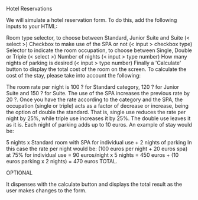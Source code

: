 Hotel Reservations

We will simulate a hotel reservation form. To do this, add the following inputs to your HTML:

Room type selector, to choose between Standard, Junior Suite and Suite (< select >)
Checkbox to make use of the SPA or not (< input > checkbox type)
Selector to indicate the room occupation, to choose between Single, Double or Triple (< select >)
Number of nights (< input > type number)
How many nights of parking is desired (< input > type number)
Finally a 'Calculate' button to display the total cost of the room on the screen.
To calculate the cost of the stay, please take into account the following:

The room rate per night is 100 ? for Standard category, 120 ? for Junior Suite and 150 ? for Suite.
The use of the SPA increases the previous rate by 20 ?.
Once you have the rate according to the category and the SPA, the occupation (single or triple) acts as a factor of decrease or increase, being the option of double the standard. That is, single use reduces the rate per night by 25%, while triple use increases it by 25%. 
The double use leaves it as it is.
Each night of parking adds up to 10 euros.
An example of stay would be:

5 nights x Standard room with SPA for individual use + 2 nights of parking In this case the rate per night would be: (100 euros per night + 20 euros spa) at 75% for individual use = 90 euros/night x 5 nights = 450 euros + (10 euros parking x 2 nights) = 470 euros TOTAL.

OPTIONAL

It dispenses with the calculate button and displays the total result as the user makes changes to the form.
